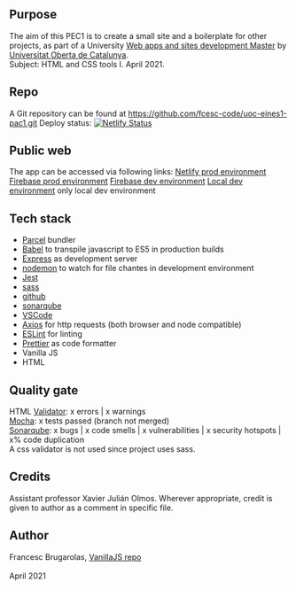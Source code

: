 
## Purpose
The aim of this PEC1 is to create a small site and a boilerplate for other projects, as part of a University 
[Web apps and sites development Master](https://estudis.uoc.edu/ca/masters-universitaris/desenvolupament-llocs-aplicacions-web/presentacio) 
by [Universitat Oberta de Catalunya](http://uoc.edu). \
Subject: HTML and CSS tools I. April 2021.

## Repo
A Git repository can be found at https://github.com/fcesc-code/uoc-eines1-pac1.git
Deploy status: [![Netlify Status](https://api.netlify.com/api/v1/badges/d97436fc-1621-4de1-b33c-f2c5567205de/deploy-status)](https://app.netlify.com/sites/gastro/deploys)

## Public web
The app can be accessed via following links:
[Netlify prod environment](https://gastro.netlify.app/)
[Firebase prod environment](https://recipes-3c018.web.app/)
[Firebase dev environment](https://recipes-dev-a9010.web.app/)
[Local dev environment](http://localhost:1234/) only local dev environment

## Tech stack
- [Parcel](https://parceljs.org) bundler
- [Babel](https://babeljs.io/) to transpile javascript to ES5 in production builds
- [Express](https://expressjs.com) as development server
- [nodemon](https://www.npmjs.com/package/nodemon) to watch for file chantes in development environment
- [Jest](https://jestjs.io/)
- [sass](https://sass-lang.com/)
- [github](https://github.com/)
- [sonarqube](https://www.sonarqube.org/)
- [VSCode](https://code.visualstudio.com/)
- [Axios](https://github.com/axios/axios) for http requests (both browser and node compatible)
- [ESLint](https://eslint.org/) for linting
- [Prettier](https://prettier.io/) as code formatter
- Vanilla JS
- HTML

## Quality gate
HTML [Validator](https://jigsaw.w3.org/css-validator/): x errors | x warnings \
[Mocha](https://mochajs.org/): x tests passed (branch not merged) \
[Sonarqube](https://www.sonarqube.org/): x bugs | x code smells | x vulnerabilities | x security hotspots | x% code duplication \
A css validator is not used since project uses sass.

## Credits
Assistant professor Xavier Julián Olmos.
Wherever appropriate, credit is given to author as a comment in specific file.

## Author
Francesc Brugarolas, [VanillaJS repo](https://github.com/fcesc-code/vanillaJS)\
\
April 2021
